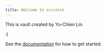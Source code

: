 ```yaml
---
title: Welcome to sscratch
---
```


This is vault created by Yu-Chien Lin.

:)

See the [documentation](https://quartz.jzhao.xyz) for how to get started.
